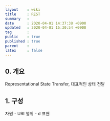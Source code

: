 ```yaml
---
layout    : wiki
title     : REST
summary   : 
date      : 2020-04-01 14:37:38 +0900
updated   : 2020-04-01 15:30:54 +0900
tag       : 
public    : true
published : true
parent    : 
latex     : false
---
```


## 0. 개요
Representational State Transfer, 대표적인 상태 전달  

## 1. 구성
자원 - URI
행위 - d
표현

